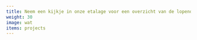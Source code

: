 ```yaml
---
title: Neem een kijkje in onze etalage voor een overzicht van de lopende projecten
weight: 30
image: wat
items: projects
---
```

